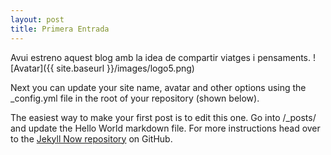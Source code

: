 ```yaml
---
layout: post
title: Primera Entrada
---
```


Avui estreno aquest blog amb la idea de compartir viatges i pensaments.
![Avatar]({{ site.baseurl }}/images/logo5.png)

Next you can update your site name, avatar and other options using the _config.yml file in the root of your repository (shown below).



The easiest way to make your first post is to edit this one. Go into /_posts/ and update the Hello World markdown file. For more instructions head over to the [Jekyll Now repository](https://github.com/barryclark/jekyll-now) on GitHub.
